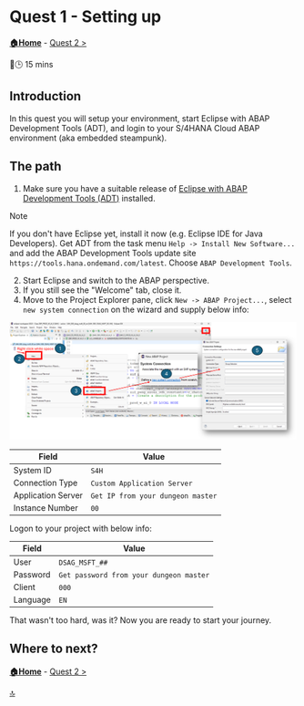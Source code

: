 # Quest 1 - Setting up

**[🏠Home](../README.md)** - [ Quest 2 >](quest2.md)

🌟🕒 15 mins

## Introduction

In this quest you will setup your environment, start Eclipse with ABAP Development Tools (ADT), and login to your S/4HANA Cloud ABAP environment (aka embedded steampunk).

## The path

1. Make sure you have a suitable release of [Eclipse with ABAP Development Tools (ADT)](https://tools.hana.ondemand.com/#abap) installed.

> [!NOTE]
> If you don't have Eclipse yet, install it now (e.g. Eclipse IDE for Java Developers). Get ADT from the task menu `Help -> Install New Software...` and add the ABAP Development Tools update site `https://tools.hana.ondemand.com/latest`. Choose `ABAP Development Tools`.

2. Start Eclipse and switch to the ABAP perspective.
3. If you still see the "Welcome" tab, close it.
4. Move to the Project Explorer pane, click `New -> ABAP Project...`, select `new system connection` on the wizard and supply below info:

![Overview of ADT ABAP create experience](../media/quest1-1.png)

| Field | Value |
| --- | --- |
| System ID | `S4H` |
| Connection Type | `Custom Application Server` |
| Application Server | `Get IP from your dungeon master` |
| Instance Number | `00` |

Logon to your project with below info:

| Field | Value |
| --- | --- |
| User | `DSAG_MSFT_##` |
| Password | `Get password from your dungeon master` |
| Client | `000` |
| Language | `EN` |

That wasn't too hard, was it? Now you are ready to start your journey.

## Where to next?

**[🏠Home](../README.md)** - [ Quest 2 >](quest2.md)

[🔝](#)
